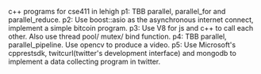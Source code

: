 c++ programs for cse411 in lehigh
p1: TBB parallel, parallel_for and parallel_reduce.
p2: Use boost::asio as the asynchronous internet connect, implement a simple bitcoin program.
p3: Use V8 for js and c++ to call each other. Also use thread pool/ mutex/ bind function.
p4: TBB parallel, parallel_pipeline. Use opencv to produce a video.
p5: Use Microsoft's cpprestsdk, twitcurl(twitter's development interface) and mongodb to implement a data collecting program in twitter.